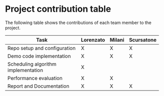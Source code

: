 # Project contribution table
The following table shows the contributions of each team member to the project. 

| Task | Lorenzato | Milani | Scursatone |
|-----------|--------|------------|------------|
| Repo setup and configuration | X | X | X |
| Demo code implementation | X | X | X |
| Scheduling algorithm implementation | X |  |  |
| Performance evaluation | X | X |  |
| Report and Documentation | X | X | X |

